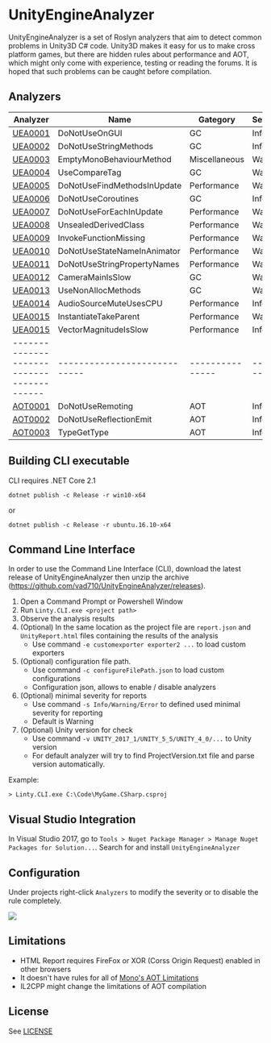 UnityEngineAnalyzer
===================

UnityEngineAnalyzer is a set of Roslyn analyzers that aim to detect common problems in Unity3D C# code. Unity3D makes it easy for us to make cross platform games, but there are hidden rules about performance and AOT, which might only come with experience, testing or reading the forums. It is hoped that such problems can be caught before compilation.

Analyzers
---------------------

| Analyzer                               | Name                       | Gategory       | Severity    |
| -------------------------------------- | -------------------------- | ---------------| ------------|
| [UEA0001](Documents/analyzers/UEA0001.md) |DoNotUseOnGUI               | GC             |Info         |
| [UEA0002](Documents/analyzers/UEA0002.md) |DoNotUseStringMethods       | GC             |Info         |
| [UEA0003](Documents/analyzers/UEA0003.md) |EmptyMonoBehaviourMethod    | Miscellaneous  |Warning      |
| [UEA0004](Documents/analyzers/UEA0004.md) |UseCompareTag               | GC             |Warning      |
| [UEA0005](Documents/analyzers/UEA0005.md) |DoNotUseFindMethodsInUpdate | Performance    |Warning      |
| [UEA0006](Documents/analyzers/UEA0006.md) |DoNotUseCoroutines          | GC             |Info         |
| [UEA0007](Documents/analyzers/UEA0007.md) |DoNotUseForEachInUpdate     | Performance    |Warning      |
| [UEA0008](Documents/analyzers/UEA0008.md) |UnsealedDerivedClass        | Performance    |Warning      |
| [UEA0009](Documents/analyzers/UEA0009.md) |InvokeFunctionMissing       | Performance    |Warning      |
| [UEA0010](Documents/analyzers/UEA0010.md) |DoNotUseStateNameInAnimator | Performance    |Warning      |
| [UEA0011](Documents/analyzers/UEA0011.md) |DoNotUseStringPropertyNames | Performance    |Warning      |
| [UEA0012](Documents/analyzers/UEA0012.md) |CameraMainIsSlow            | GC             |Warning      |
| [UEA0013](Documents/analyzers/UEA0013.md) |UseNonAllocMethods          | GC             |Warning      |
| [UEA0014](Documents/analyzers/UEA0014.md) |AudioSourceMuteUsesCPU      | Performance    |Info         |
| [UEA0015](Documents/analyzers/UEA0015.md) |InstantiateTakeParent       | Performance    |Warning      |
| [UEA0015](Documents/analyzers/UEA0016.md) |VectorMagnitudeIsSlow       | Performance    |Info         |
| ----------------------------------------- |----------------------------|--------------- | ----------- |
| [AOT0001](Documents/analyzers/AOT0001.md) |DoNotUseRemoting            | AOT            |Info         |
| [AOT0002](Documents/analyzers/AOT0002.md) |DoNotUseReflectionEmit      | AOT            |Info         |
| [AOT0003](Documents/analyzers/AOT0003.md) |TypeGetType                 | AOT            |Info         |

Building CLI executable
---------------------

CLI requires .NET Core 2.1

```
dotnet publish -c Release -r win10-x64
```
or
```
dotnet publish -c Release -r ubuntu.16.10-x64
```

Command Line Interface
---------------------

In order to use the Command Line Interface (CLI), download the latest release of UnityEngineAnalyzer then unzip the archive (https://github.com/vad710/UnityEngineAnalyzer/releases).

1. Open a Command Prompt or Powershell Window
1. Run `Linty.CLI.exe <project path>`
1. Observe the analysis results
1. (Optional) In the same location as the project file are `report.json` and `UnityReport.html` files containing the results of the analysis
    * Use command `-e customexporter exporter2 ...` to load custom exporters
1. (Optional) configuration file path.
    * Use command `-c configureFilePath.json` to load custom configurations
	* Configuration json, allows to enable / disable analyzers
1. (Optional) minimal severity for reports
	* Use command `-s Info/Warning/Error` to defined used minimal severity for reporting
	* Default is Warning
1.	(Optional) Unity version for check
	* Use command `-v UNITY_2017_1/UNITY_5_5/UNITY_4_0/...` to Unity version
	* For default analyzer will try to find ProjectVersion.txt file and parse version automatically.

Example:

`> Linty.CLI.exe C:\Code\MyGame.CSharp.csproj` 


Visual Studio Integration
-------------------------

In Visual Studio 2017, go to `Tools > Nuget Package Manager > Manage Nuget Packages for Solution...`. Search for and install `UnityEngineAnalyzer`

Configuration
-------------

Under projects right-click `Analyzers` to modify the severity or to disable the rule completely.

![](https://raw.githubusercontent.com/meng-hui/UnityEngineAnalyzer/master/Documents/configuration.png)

Limitations
-----------

- HTML Report requires FireFox or XOR (Corss Origin Request) enabled in other browsers
- It doesn't have rules for all of [Mono's AOT Limitations](https://developer.xamarin.com/guides/ios/advanced_topics/limitations/)
- IL2CPP might change the limitations of AOT compilation

License
-------

See [LICENSE](https://raw.githubusercontent.com/meng-hui/UnityEngineAnalyzer/master/LICENSE)
